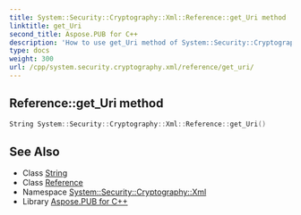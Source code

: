 ```yaml
---
title: System::Security::Cryptography::Xml::Reference::get_Uri method
linktitle: get_Uri
second_title: Aspose.PUB for C++
description: 'How to use get_Uri method of System::Security::Cryptography::Xml::Reference class in C++.'
type: docs
weight: 300
url: /cpp/system.security.cryptography.xml/reference/get_uri/
---
```

## Reference::get_Uri method




```cpp
String System::Security::Cryptography::Xml::Reference::get_Uri()
```

## See Also

* Class [String](../../../system/string/)
* Class [Reference](../)
* Namespace [System::Security::Cryptography::Xml](../../)
* Library [Aspose.PUB for C++](../../../)
